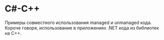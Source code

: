 # C#-C++

Примеры совместного использования managed и unmanaged кода.
Короче говоря, использование в приложениях .NET кода из библиотек на C++.
